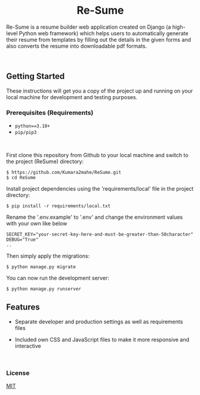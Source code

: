 ###
<h1 align="center">Re-Sume</h1>

Re-Sume is a resume builder web application created on Django (a high-level Python web framework) which helps users to automatically generate their resume from templates by filling out the details in the given forms and also converts the resume into downloadable pdf formats.

<br>

## Getting Started
<p>These instructions will get you a copy of the project up and running on your local machine for development and testing purposes.</p>

### Prerequisites (Requirements)

- `python==3.10+`
- `pip/pip3`

<br>

First clone this repository from Github to your local machine and switch to the project (ReSume) directory:

    $ https://github.com/Kumara2mahe/ReSume.git
    $ cd ReSume

    
Install project dependencies using the 'requirements/local' file in the project directory:

    $ pip install -r requirements/local.txt


Rename the '.env.example' to '.env' and change the environment values with your own like below

    SECRET_KEY="your-secret-key-here-and-must-be-greater-than-50character"
    DEBUG="True"
    ..
    
    
Then simply apply the migrations:

    $ python manage.py migrate
    

You can now run the development server:

    $ python manage.py runserver


## Features

- Separate developer and production settings as well as requirements files

- Included own CSS and JavaScript files to make it more responsive and interactive

<br>

### License
[MIT](https://choosealicense.com/licenses/mit/)